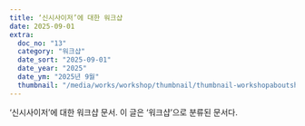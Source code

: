 ```yaml
---
title: ‘신시사이저’에 대한 워크샵
date: 2025-09-01
extra:
  doc_no: "13"
  category: "워크샵"
  date_sort: "2025-09-01"
  date_year: "2025"
  date_ym: "2025년 9월"
  thumbnail: "/media/works/workshop/thumbnail/thumbnail-workshopaboutshynthesizer.webp"
---
```

‘신시사이저’에 대한 워크샵 문서.
이 글은 ‘워크샵’으로 분류된 문서다.